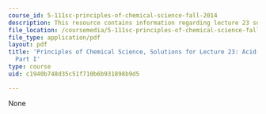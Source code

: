 ```yaml
---
course_id: 5-111sc-principles-of-chemical-science-fall-2014
description: This resource contains information regarding lecture 23 solution.
file_location: /coursemedia/5-111sc-principles-of-chemical-science-fall-2014/c1940b748d35c51f710b6b931898b9d5_MIT5_111F14_Lec23Soln.pdf
file_type: application/pdf
layout: pdf
title: 'Principles of Chemical Science, Solutions for Lecture 23: Acid-Base Titrations
  Part I'
type: course
uid: c1940b748d35c51f710b6b931898b9d5

---
```

None